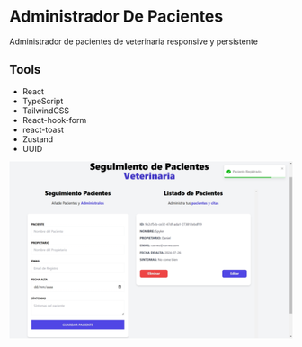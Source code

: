 # Administrador De Pacientes

Administrador de pacientes de veterinaria responsive y persistente

## Tools
- React
- TypeScript
- TailwindCSS
- React-hook-form
- react-toast
- Zustand
- UUID

![Preview Img](Preview.jpeg)

